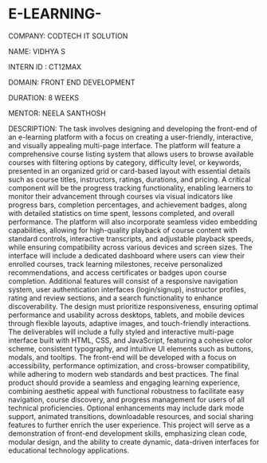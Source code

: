 # E-LEARNING-

COMPANY: CODTECH IT SOLUTION

NAME: VIDHYA S

INTERN ID : CT12MAX

DOMAIN: FRONT END DEVELOPMENT

DURATION: 8 WEEKS

MENTOR: NEELA SANTHOSH

DESCRIPTION: The task involves designing and developing the front-end of an e-learning platform with a focus on creating a user-friendly, interactive, and visually appealing multi-page interface. The platform will feature a comprehensive course listing system that allows users to browse available courses with filtering options by category, difficulty level, or keywords, presented in an organized grid or card-based layout with essential details such as course titles, instructors, ratings, durations, and pricing. A critical component will be the progress tracking functionality, enabling learners to monitor their advancement through courses via visual indicators like progress bars, completion percentages, and achievement badges, along with detailed statistics on time spent, lessons completed, and overall performance. The platform will also incorporate seamless video embedding capabilities, allowing for high-quality playback of course content with standard controls, interactive transcripts, and adjustable playback speeds, while ensuring compatibility across various devices and screen sizes. The interface will include a dedicated dashboard where users can view their enrolled courses, track learning milestones, receive personalized recommendations, and access certificates or badges upon course completion. Additional features will consist of a responsive navigation system, user authentication interfaces (login/signup), instructor profiles, rating and review sections, and a search functionality to enhance discoverability. The design must prioritize responsiveness, ensuring optimal performance and usability across desktops, tablets, and mobile devices through flexible layouts, adaptive images, and touch-friendly interactions. The deliverables will include a fully styled and interactive multi-page interface built with HTML, CSS, and JavaScript, featuring a cohesive color scheme, consistent typography, and intuitive UI elements such as buttons, modals, and tooltips. The front-end will be developed with a focus on accessibility, performance optimization, and cross-browser compatibility, while adhering to modern web standards and best practices. The final product should provide a seamless and engaging learning experience, combining aesthetic appeal with functional robustness to facilitate easy navigation, course discovery, and progress management for users of all technical proficiencies. Optional enhancements may include dark mode support, animated transitions, downloadable resources, and social sharing features to further enrich the user experience. This project will serve as a demonstration of front-end development skills, emphasizing clean code, modular design, and the ability to create dynamic, data-driven interfaces for educational technology applications.
